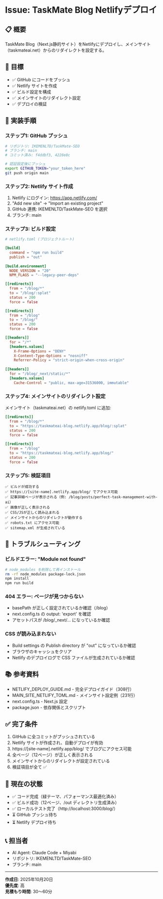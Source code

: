 # Issue: TaskMate Blog Netlifyデプロイ

## 📋 概要

TaskMate Blog（Next.js静的サイト）をNetlifyにデプロイし、メインサイト（taskmateai.net）からのリダイレクトを設定する。

## 🎯 目標

- ✅ GitHub にコードをプッシュ
- ✅ Netlify サイトを作成
- ✅ ビルド設定を構成
- ✅ メインサイトのリダイレクト設定
- ✅ デプロイの検証

## 📝 実装手順

### ステップ1: GitHub プッシュ

```bash
# リポジトリ: IKEMENLTD/TaskMate-SEO
# ブランチ: main
# コミット済み: f4ddbf3, 4228e8c

# 認証設定後にプッシュ
export GITHUB_TOKEN="your_token_here"
git push origin main
```

### ステップ2: Netlify サイト作成

1. Netlify にログイン: https://app.netlify.com/
2. "Add new site" → "Import an existing project"
3. GitHub 連携: IKEMENLTD/TaskMate-SEO を選択
4. ブランチ: main

### ステップ3: ビルド設定

```toml
# netlify.toml (プロジェクトルート)

[build]
  command = "npm run build"
  publish = "out"
  
[build.environment]
  NODE_VERSION = "20"
  NPM_FLAGS = "--legacy-peer-deps"

[[redirects]]
  from = "/blog/*"
  to = "/blog/:splat"
  status = 200
  force = false

[[redirects]]
  from = "/blog"
  to = "/blog/"
  status = 200
  force = false

[[headers]]
  for = "/*"
  [headers.values]
    X-Frame-Options = "DENY"
    X-Content-Type-Options = "nosniff"
    Referrer-Policy = "strict-origin-when-cross-origin"
    
[[headers]]
  for = "/blog/_next/static/*"
  [headers.values]
    Cache-Control = "public, max-age=31536000, immutable"
```

### ステップ4: メインサイトのリダイレクト設定

メインサイト（taskmateai.net）の netlify.toml に追加:

```toml
[[redirects]]
  from = "/blog/*"
  to = "https://taskmateai-blog.netlify.app/blog/:splat"
  status = 200
  force = false
  
[[redirects]]
  from = "/blog"
  to = "https://taskmateai-blog.netlify.app/blog/"
  status = 200
  force = false
```

### ステップ5: 検証項目

```
✅ ビルドが成功する
✅ https://[site-name].netlify.app/blog/ でアクセス可能
✅ 記事詳細ページが表示される（例: /blog/posts/perfect-task-management-with-ai）
✅ 画像が正しく表示される
✅ CSS/JSが正しく読み込まれる
✅ メインサイトからのリダイレクトが動作する
✅ robots.txt にアクセス可能
✅ sitemap.xml が生成されている
```

## 🔧 トラブルシューティング

### ビルドエラー: "Module not found"
```bash
# node_modules を削除して再インストール
rm -rf node_modules package-lock.json
npm install
npm run build
```

### 404 エラー: ページが見つからない
- basePath が正しく設定されているか確認（/blog）
- next.config.ts の output: 'export' を確認
- アセットパスが /blog/_next/... になっているか確認

### CSS が読み込まれない
- Build settings の Publish directory が "out" になっているか確認
- ブラウザのキャッシュをクリア
- Netlify のデプロイログで CSS ファイルが生成されているか確認

## 📚 参考資料

- NETLIFY_DEPLOY_GUIDE.md - 完全デプロイガイド（308行）
- MAIN_SITE_NETLIFY_TOML.md - メインサイト設定例（231行）
- next.config.ts - Next.js 設定
- package.json - 依存関係とスクリプト

## ✅ 完了条件

1. GitHub に全コミットがプッシュされている
2. Netlify サイトが作成され、自動デプロイが有効
3. https://[site-name].netlify.app/blog/ でブログにアクセス可能
4. 全ページ（12ページ）が正しく表示される
5. メインサイトからのリダイレクトが設定されている
6. 検証項目が全て ✅

## 🌟 現在の状態

- ✅ コード完成（緑テーマ、パフォーマンス最適化済み）
- ✅ ビルド成功（12ページ、/out ディレクトリ生成済み）
- ✅ ローカルテスト完了（http://localhost:3000/blog/）
- ⏳ GitHub プッシュ待ち
- ⏳ Netlify デプロイ待ち

## 📞 担当者

- AI Agent: Claude Code + Miyabi
- リポジトリ: IKEMENLTD/TaskMate-SEO
- ブランチ: main

---

**作成日**: 2025年10月20日  
**優先度**: 高  
**見積もり時間**: 30〜60分
